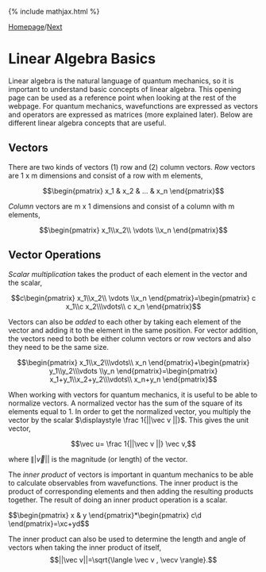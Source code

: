 {% include mathjax.html %}

[Homepage](/README.md)/[Next](Quantum_ideas.md)

# Linear Algebra Basics

Linear algebra is the natural language of quantum mechanics, so it is important to understand basic concepts of linear algebra. This opening page can be used as a reference point when looking at the rest of the webpage. For quantum mechanics, wavefunctions are expressed as vectors and operators are expressed as matrices (more explained later). Below are different linear algebra concepts that are useful.

## Vectors

There are two kinds of vectors (1) row and (2) column vectors. *Row* vectors are 1 x m dimensions and consist of a row with m elements,

$$\begin{pmatrix} x_1 & x_2 & ... & x_n
\end{pmatrix}$$

*Column* vectors are m x 1 dimensions and consist of a column with m elements, 

$$\begin{pmatrix} x_1\\x_2\\ \vdots \\x_n
\end{pmatrix}$$

## Vector Operations

*Scalar multiplication* takes the product of each element in the vector and the scalar, 

$$c\begin{pmatrix} x_1\\x_2\\ \vdots \\x_n
\end{pmatrix}=\begin{pmatrix} c x_1\\c x_2\\\vdots\\ c x_n
\end{pmatrix}$$

Vectors can also be *added* to each other by taking each element of the vector and adding it to the element in the same position. For vector addition, the vectors need to both be either column vectors or row vectors and also they need to be the same size.

$$\begin{pmatrix} x_1\\x_2\\\vdots\\ x_n
\end{pmatrix}+\begin{pmatrix} y_1\\y_2\\\vdots \\y_n
\end{pmatrix}=\begin{pmatrix} x_1+y_1\\x_2+y_2\\\vdots\\ x_n+y_n
\end{pmatrix}$$

When working with vectors for quantum mechanics, it is useful to be able to normalize vectors. A normalized vector has the sum of the square of its elements equal to 1. In order to get the normalized vector, you multiply the vector by the scalar $\displaystyle \frac
1{||\vec v ||}$. This gives the unit vector, 

$$\vec u= \frac 1{||\vec v ||} \vec v,$$

where $\||\vec v ||$ is the magnitude (or length) of the vector. 

The *inner product* of vectors is important in quantum mechanics to be able to calculate observables from wavefunctions. The inner product is the product of corresponding elements and then adding the resulting products together. The result of doing an inner product operation is a scalar. 

$$\begin{pmatrix} x & y
\end{pmatrix}\*\begin{pmatrix} c\\d
\end(pmatrix}=\xc+yd$$

The inner product can also be used to determine the length and angle of vectors when taking the inner product of itself, $$||\vec v||=\sqrt{\langle \vec v , \vecv \rangle}.$$
